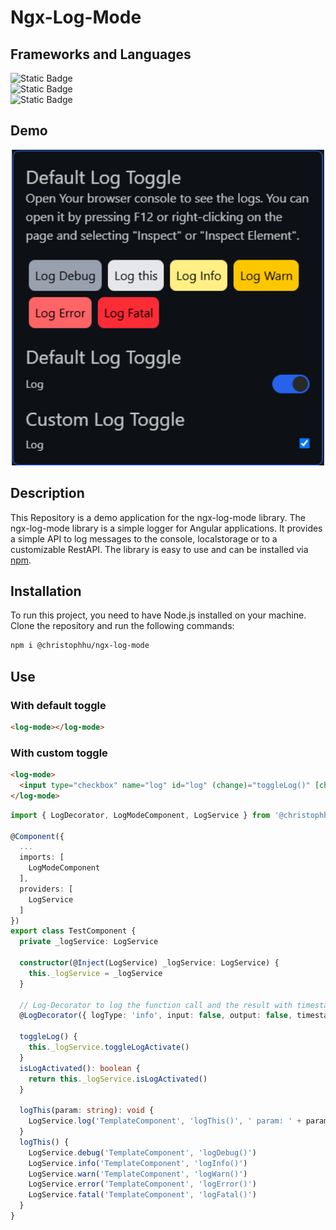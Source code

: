 # Ngx-Log-Mode

## Frameworks and Languages
<p align="left">
  <img alt="Static Badge" src="https://img.shields.io/badge/19.2.0-000000?style=for-the-badge&logo=angular&logoColor=white&label=Angular&labelColor=000000"><br>
  <img alt="Static Badge" src="https://img.shields.io/badge/4.1.4-000000?style=for-the-badge&logo=tailwindcss&logoColor=white&label=Tailwind&labelColor=06B6D4&color=000000"><br>
  <img alt="Static Badge" src="https://img.shields.io/badge/5.7.2-000000?style=for-the-badge&logo=typescript&logoColor=white&label=Typescript&labelColor=007ACC&color=000000">
</p>

## Demo
<p align="center">
  <a href="https://christophhu.github.io/ngx-log-mode"><img src="https://github.com/ChristophHu/ChristophHu/blob/main/assets/img/ngx-log-mode.png" width="500" alt="image" /></a>
</p>

## Description
This Repository is a demo application for the ngx-log-mode library. The ngx-log-mode library is a simple logger for Angular applications. It provides a simple API to log messages to the console, localstorage or to a customizable RestAPI. The library is easy to use and can be installed via [npm](https://www.npmjs.com/package/@christophhu/ngx-log-mode).

## Installation
To run this project, you need to have Node.js installed on your machine. Clone the repository and run the following commands:

```bash
npm i @christophhu/ngx-log-mode
```

## Use
### With default toggle
```html
<log-mode></log-mode>
```

### With custom toggle
```html
<log-mode>
  <input type="checkbox" name="log" id="log" (change)="toggleLog()" [checked]="isLogActivated()" class="cursor-pointer">
</log-mode>
```

```typescript
import { LogDecorator, LogModeComponent, LogService } from '@christophhu/ngx-log-mode'

@Component({
  ...
  imports: [
    LogModeComponent
  ],
  providers: [
    LogService
  ]
})
export class TestComponent {
  private _logService: LogService
  
  constructor(@Inject(LogService) _logService: LogService) {
    this._logService = _logService
  }

  // Log-Decorator to log the function call and the result with timestamp
  @LogDecorator({ logType: 'info', input: false, output: false, timestamp: true })

  toggleLog() {
    this._logService.toggleLogActivate()
  }
  isLogActivated(): boolean {
    return this._logService.isLogActivated()
  }

  logThis(param: string): void {
    LogService.log('TemplateComponent', 'logThis()', ' param: ' + param)
  }
  logThis() {
    LogService.debug('TemplateComponent', 'logDebug()')
    LogService.info('TemplateComponent', 'logInfo()')
    LogService.warn('TemplateComponent', 'logWarn()')
    LogService.error('TemplateComponent', 'logError()')
    LogService.fatal('TemplateComponent', 'logFatal()')
  }
}
```